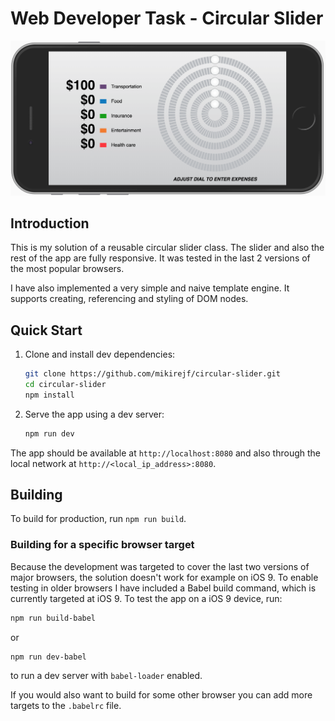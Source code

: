 # Web Developer Task - Circular Slider

![Screenshoot of the app](screenshoot.png)

## Introduction

This is my solution of a reusable circular slider class. The slider and also the rest of the app are fully responsive. It was tested in the last 2 versions of the most popular browsers.

I have also implemented a very simple and naive template engine. It supports creating, referencing and styling of DOM nodes.

## Quick Start

1. Clone and install dev dependencies:
    ```sh
    git clone https://github.com/mikirejf/circular-slider.git
    cd circular-slider
    npm install
    ```

2. Serve the app using a dev server:
    ```sh
    npm run dev
    ```
    
The app should be available at `http://localhost:8080` and also through the local network at
`http://<local_ip_address>:8080`.


## Building 

To build for production, run `npm run build`.

### Building for a specific browser target

Because the development was targeted to cover the last two versions of major browsers, the solution doesn't work for example on iOS 9. To enable testing in older browsers I have included a Babel build command, which is currently targeted at iOS 9. To test the app on a iOS 9 device, run: 

```sh
npm run build-babel
``` 

or

```sh 
npm run dev-babel
```
to run a dev server with `babel-loader` enabled.

If you would also want to build for some other browser you can add more targets
to the `.babelrc` file.
